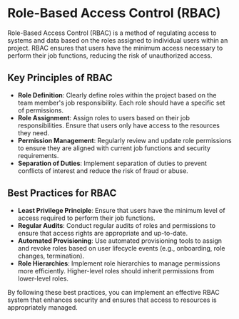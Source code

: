 # Role-Based Access Control (RBAC)

Role-Based Access Control (RBAC) is a method of regulating access to systems and data based on the roles assigned to individual users within an project. RBAC ensures that users have the minimum access necessary to perform their job functions, reducing the risk of unauthorized access.

## Key Principles of RBAC

- **Role Definition**: Clearly define roles within the project based on the team member's job responsibility. Each role should have a specific set of permissions.
- **Role Assignment**: Assign roles to users based on their job responsibilities. Ensure that users only have access to the resources they need.
- **Permission Management**: Regularly review and update role permissions to ensure they are aligned with current job functions and security requirements.
- **Separation of Duties**: Implement separation of duties to prevent conflicts of interest and reduce the risk of fraud or abuse.

## Best Practices for RBAC

- **Least Privilege Principle**: Ensure that users have the minimum level of access required to perform their job functions.
- **Regular Audits**: Conduct regular audits of roles and permissions to ensure that access rights are appropriate and up-to-date.
- **Automated Provisioning**: Use automated provisioning tools to assign and revoke roles based on user lifecycle events (e.g., onboarding, role changes, termination).
- **Role Hierarchies**: Implement role hierarchies to manage permissions more efficiently. Higher-level roles should inherit permissions from lower-level roles.

By following these best practices, you can implement an effective RBAC system that enhances security and ensures that access to resources is appropriately managed.
